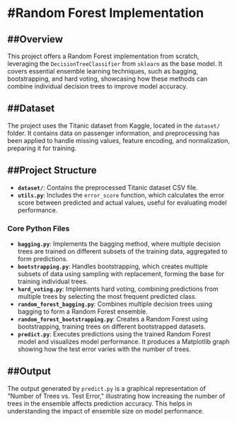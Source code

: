#Random Forest Implementation
=======================

##Overview
--------

This project offers a Random Forest implementation from scratch, leveraging the `DecisionTreeClassifier` from `sklearn` as the base model. It covers essential ensemble learning techniques, such as bagging, bootstrapping, and hard voting, showcasing how these methods can combine individual decision trees to improve model accuracy.

##Dataset
-------

The project uses the Titanic dataset from Kaggle, located in the `dataset/` folder. It contains data on passenger information, and preprocessing has been applied to handle missing values, feature encoding, and normalization, preparing it for training.

##Project Structure
-----------------

-   **`dataset/`**: Contains the preprocessed Titanic dataset CSV file.
-   **`utils.py`**: Includes the `error_score` function, which calculates the error score between predicted and actual values, useful for evaluating model performance.

### Core Python Files

-   **`bagging.py`**: Implements the bagging method, where multiple decision trees are trained on different subsets of the training data, aggregated to form predictions.
-   **`bootstrapping.py`**: Handles bootstrapping, which creates multiple subsets of data using sampling with replacement, forming the base for training individual trees.
-   **`hard_voting.py`**: Implements hard voting, combining predictions from multiple trees by selecting the most frequent predicted class.
-   **`random_forest_bagging.py`**: Combines multiple decision trees using bagging to form a Random Forest ensemble.
-   **`random_forest_bootstrapping.py`**: Creates a Random Forest using bootstrapping, training trees on different bootstrapped datasets.
-   **`predict.py`**: Executes predictions using the trained Random Forest model and visualizes model performance. It produces a Matplotlib graph showing how the test error varies with the number of trees.

##Output
------

The output generated by `predict.py` is a graphical representation of "Number of Trees vs. Test Error," illustrating how increasing the number of trees in the ensemble affects prediction accuracy. This helps in understanding the impact of ensemble size on model performance.

